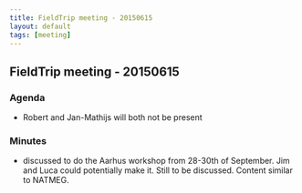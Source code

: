 ```yaml
---
title: FieldTrip meeting - 20150615
layout: default
tags: [meeting]
---
```


## FieldTrip meeting - 20150615

### Agenda

*  Robert and Jan-Mathijs will both not be present

### Minutes

*  discussed to do the Aarhus workshop from 28-30th of September. Jim and Luca could potentially make it. Still to be discussed. Content similar to NATMEG.

